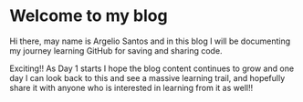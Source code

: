 # Welcome to my blog

Hi there, may name is Argelio Santos and in this blog I will be documenting my journey learning GitHub for saving and sharing code.

Exciting!! As Day 1 starts I hope the blog content continues to grow and one day I can look back to this and see a massive learning trail, and hopefully share it with anyone who is interested in learning from it as well!!
